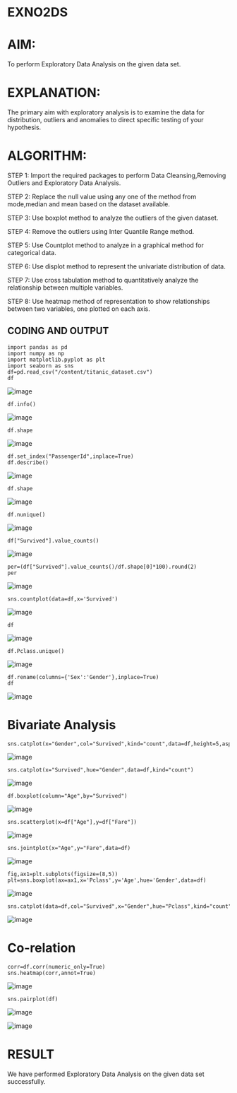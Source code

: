 # EXNO2DS
# AIM:
To perform Exploratory Data Analysis on the given data set.
      
# EXPLANATION:
The primary aim with exploratory analysis is to examine the data for distribution, outliers and anomalies to direct specific testing of your hypothesis.
  
# ALGORITHM:
STEP 1: Import the required packages to perform Data Cleansing,Removing Outliers and Exploratory Data Analysis.

STEP 2: Replace the null value using any one of the method from mode,median and mean based on the dataset available.

STEP 3: Use boxplot method to analyze the outliers of the given dataset.

STEP 4: Remove the outliers using Inter Quantile Range method.

STEP 5: Use Countplot method to analyze in a graphical method for categorical data.

STEP 6: Use displot method to represent the univariate distribution of data.

STEP 7: Use cross tabulation method to quantitatively analyze the relationship between multiple variables.

STEP 8: Use heatmap method of representation to show relationships between two variables, one plotted on each axis.

## CODING AND OUTPUT
```
import pandas as pd
import numpy as np
import matplotlib.pyplot as plt
import seaborn as sns
df=pd.read_csv("/content/titanic_dataset.csv")
df
```
![image](https://github.com/user-attachments/assets/83b8b545-e735-43a9-b0ac-e5477c0c34bc)

```
df.info()
```
![image](https://github.com/user-attachments/assets/2b7102e1-33e4-4cc9-b099-445477206c6e)

```
df.shape
```
![image](https://github.com/user-attachments/assets/a95a9c74-5322-4ce5-9fcc-ef6815a81944)

```
df.set_index("PassengerId",inplace=True)
df.describe()
```
![image](https://github.com/user-attachments/assets/262407ea-7fce-4e50-8f66-7e8745ccbb82)

```
df.shape
```
![image](https://github.com/user-attachments/assets/81e94cf1-b14e-4bea-9d32-63a67ef69634)

```
df.nunique()
```
![image](https://github.com/user-attachments/assets/43234795-156a-41b3-a0be-b3a831a0a87e)

```
df["Survived"].value_counts()
```
![image](https://github.com/user-attachments/assets/bfb83d59-2437-43b0-9aef-4bbf99cdf9d2)

```
per=(df["Survived"].value_counts()/df.shape[0]*100).round(2)
per
```
![image](https://github.com/user-attachments/assets/389a8df0-068b-4185-9b22-eb5a42c5d81a)

```
sns.countplot(data=df,x='Survived')
```
![image](https://github.com/user-attachments/assets/f71a1321-26e7-498f-9085-5038181b5678)

```
df
```
![image](https://github.com/user-attachments/assets/f5c46cef-92ad-462b-a32d-c83fb235ec90)

```
df.Pclass.unique()
```
![image](https://github.com/user-attachments/assets/d4081cb4-97b4-4404-9c05-aa840f52f39f)

```
df.rename(columns={'Sex':'Gender'},inplace=True)
df
```
![image](https://github.com/user-attachments/assets/71c29d83-5985-44a5-8973-8f972b6a593e)

# Bivariate Analysis
```
sns.catplot(x="Gender",col="Survived",kind="count",data=df,height=5,aspect=.7)
```
![image](https://github.com/user-attachments/assets/dec3564b-e24d-44fc-9e99-e24d8adc2a8b)

```
sns.catplot(x="Survived",hue="Gender",data=df,kind="count")
```
![image](https://github.com/user-attachments/assets/1605978a-14ec-4902-aea5-0cda4b6888a5)

```
df.boxplot(column="Age",by="Survived")
```
![image](https://github.com/user-attachments/assets/6d64617f-6ef3-4d3f-a6e4-c0a935a939cb)

```
sns.scatterplot(x=df["Age"],y=df["Fare"])
```
![image](https://github.com/user-attachments/assets/14bec40c-ed78-4737-9c67-b36879d06b9f)

```
sns.jointplot(x="Age",y="Fare",data=df)
```
![image](https://github.com/user-attachments/assets/48634e32-db4e-44a1-a3d6-ca6396ae998a)

```
fig,ax1=plt.subplots(figsize=(8,5))
plt=sns.boxplot(ax=ax1,x='Pclass',y='Age',hue='Gender',data=df)
```
![image](https://github.com/user-attachments/assets/d975a08c-f1a1-4567-a1dd-17446bbc7b5c)

```
sns.catplot(data=df,col="Survived",x="Gender",hue="Pclass",kind="count")
```
![image](https://github.com/user-attachments/assets/2f7423ce-2858-4fd7-a12f-142e968e97c3)

# Co-relation
```
corr=df.corr(numeric_only=True)
sns.heatmap(corr,annot=True)
```
![image](https://github.com/user-attachments/assets/a74fab72-2ddc-4018-a278-a22fc83f2cf0)

```
sns.pairplot(df)
```
![image](https://github.com/user-attachments/assets/7d24efc3-50e1-4b3c-8334-71959e0f73be)

![image](https://github.com/user-attachments/assets/dccf2228-2535-4e52-8be6-c67b45f3a42d)

# RESULT
We have performed Exploratory Data Analysis on the given data set successfully.
